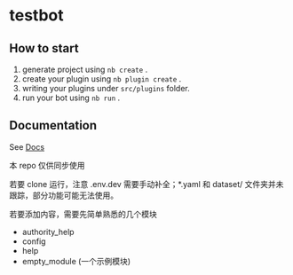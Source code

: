 # testbot

## How to start

1. generate project using `nb create` .
2. create your plugin using `nb plugin create` .
3. writing your plugins under `src/plugins` folder.
4. run your bot using `nb run` .

## Documentation

See [Docs](https://v2.nonebot.dev/)

本 repo 仅供同步使用

若要 clone 运行，注意 .env.dev 需要手动补全；\*.yaml 和 dataset/ 文件夹并未跟踪，部分功能可能无法使用。

若要添加内容，需要先简单熟悉的几个模块

- authority_help
- config
- help
- empty_module (一个示例模块)
